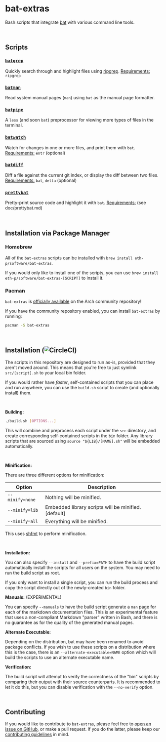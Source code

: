 # bat-extras

Bash scripts that integrate [bat](https://github.com/sharkdp/bat) with various command line tools.

&nbsp;

## Scripts

### [`batgrep`](doc/batgrep.md)
Quickly search through and highlight files using [ripgrep](https://github.com/burntsushi/ripgrep).
<u>Requirements:</u> `ripgrep`



### [`batman`](doc/batman.md)

Read system manual pages (`man`) using `bat` as the manual page formatter.



### [`batpipe`](doc/batpipe.md)

A `less` (and soon `bat`) preprocessor for viewing more types of files in the terminal.



### [`batwatch`](doc/batwatch.md)

Watch for changes in one or more files, and print them with `bat`.
<u>Requirements:</u> `entr` (optional)



### [`batdiff`](doc/batdiff.md)
Diff a file against the current git index, or display the diff between two files.
<u>Requirements:</u> `bat`, `delta` (optional)



### [`prettybat`](doc/prettybat.md)

Pretty-print source code and highlight it with `bat`.
<u>Requirements:</u> (see doc/prettybat.md)

&nbsp;

## Installation via Package Manager

### Homebrew

All of the `bat-extras` scripts can be installed with `brew install eth-p/software/bat-extras`.

If you would only like to install one of the scripts, you can use `brew install eth-p/software/bat-extras-[SCRIPT]` to install it.


### Pacman 

`bat-extras` is [officially available](https://archlinux.org/packages/community/any/bat-extras/) on the Arch community repository!

If you have the community repository enabled, you can install `bat-extras` by running:

```bash
pacman -S bat-extras
```


&nbsp;

## Installation (![CircleCI](https://circleci.com/gh/eth-p/bat-extras.svg?style=svg))

The scripts in this repository are designed to run as-is, provided that they aren't moved around.
This means that you're free to just symlink `src/[script].sh` to your local bin folder.

If you would rather have *faster*, self-contained scripts that you can place and run anywhere, you can use the `build.sh` script to create (and optionally install) them.

&nbsp;

**Building:**

```bash
./build.sh [OPTIONS...]
```

This will combine and preprocess each script under the `src` directory, and create corresponding self-contained scripts in the `bin` folder. Any library scripts that are sourced using `source "${LIB}/[NAME].sh"` will be embedded automatically.

&nbsp;

**Minification:**

There are three different options for minification:

| Option          | Description                                            |
| --------------- | ------------------------------------------------------ |
| `--minify=none` | Nothing will be minified.                              |
| `--minify=lib`  | Embedded library scripts will be minified. \[default\] |
| `--minify=all`  | Everything will be minified.                           |

This uses [shfmt](https://github.com/mvdan/sh) to perform minification.


&nbsp;

**Installation:**

You can also specify `--install` and `--prefix=PATH` to have the build script automatically install the scripts for all users on the system. You may need to run the build script as root.

If you only want to install a single script, you can run the build process and copy the script directly out of the newly-created `bin` folder.



**Manuals:** (EXPERIMENTAL)

You can specify `--manuals` to have the build script generate a `man` page for each of the markdown documentation files.
This is an experimental feature that uses a non-compliant Markdown "parser" written in Bash, and there is no guarantee
as for the quality of the generated manual pages.



**Alternate Executable:**

Depending on the distribution, bat may have been renamed to avoid package conflicts.
If you wish to use these scripts on a distribution where this is the case, there is an `--alternate-executable=NAME` option which will build the scripts to use an alternate executable name.



**Verification:**

The build script will attempt to verify the correctness of the "bin" scripts by comparing their output with their source counterparts. It is recommended to let it do this, but you can disable verification with the `--no-verify` option.

&nbsp;

## Contributing

If you would like to contribute to `bat-extras`, please feel free to [open an issue on GitHub](https://github.com/eth-p/bat-extras/issues), or make a pull request. If you do the latter, please keep our [contributing guidelines](./CONTRIBUTING.md) in mind.  
